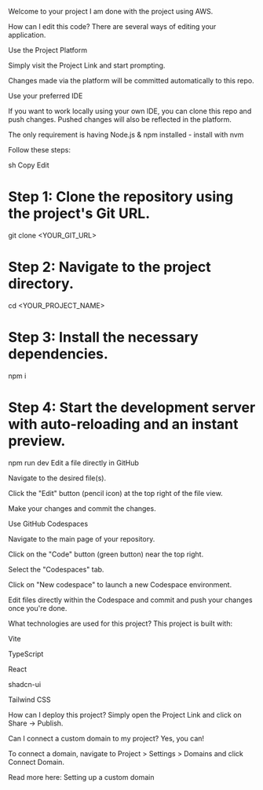 Welcome to your project
I am done with the project using AWS.

How can I edit this code?
There are several ways of editing your application.

Use the Project Platform

Simply visit the Project Link and start prompting.

Changes made via the platform will be committed automatically to this repo.

Use your preferred IDE

If you want to work locally using your own IDE, you can clone this repo and push changes. Pushed changes will also be reflected in the platform.

The only requirement is having Node.js & npm installed - install with nvm

Follow these steps:

sh
Copy
Edit
# Step 1: Clone the repository using the project's Git URL.
git clone <YOUR_GIT_URL>

# Step 2: Navigate to the project directory.
cd <YOUR_PROJECT_NAME>

# Step 3: Install the necessary dependencies.
npm i

# Step 4: Start the development server with auto-reloading and an instant preview.
npm run dev
Edit a file directly in GitHub

Navigate to the desired file(s).

Click the "Edit" button (pencil icon) at the top right of the file view.

Make your changes and commit the changes.

Use GitHub Codespaces

Navigate to the main page of your repository.

Click on the "Code" button (green button) near the top right.

Select the "Codespaces" tab.

Click on "New codespace" to launch a new Codespace environment.

Edit files directly within the Codespace and commit and push your changes once you're done.

What technologies are used for this project?
This project is built with:

Vite

TypeScript

React

shadcn-ui

Tailwind CSS

How can I deploy this project?
Simply open the Project Link and click on Share -> Publish.

Can I connect a custom domain to my project?
Yes, you can!

To connect a domain, navigate to Project > Settings > Domains and click Connect Domain.

Read more here: Setting up a custom domain
